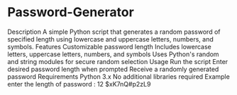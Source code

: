 # Password-Generator
Description
A simple Python script that generates a random password of specified length using lowercase and uppercase letters, numbers, and symbols.
Features
Customizable password length
Includes lowercase letters, uppercase letters, numbers, and symbols
Uses Python's random and string modules for secure random selection
Usage
Run the script
Enter desired password length when prompted
Receive a randomly generated password
Requirements
Python 3.x
No additional libraries required
Example
enter the length of password : 12
$xK7nQ#p2zL9
